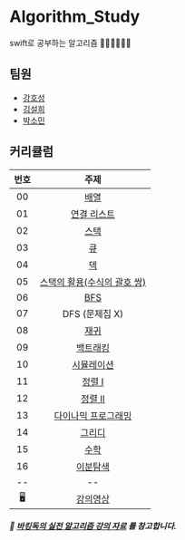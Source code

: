 # Algorithm_Study
swift로 공부하는 알고리즘 👩🏻‍💻🧑🏻‍💻   

## 팀원
+ [강호성](https://github.com/camosss)
+ [김설희](https://github.com/seolhee2750)
+ [박소민](https://github.com/Somin-DS)   

## 커리큘럼

| 번호 | 주제 |
| :--: | :--: |
| 00 | [배열](workbook/0x03.md) |
| 01 | [연결 리스트](workbook/0x04.md) |
| 02 | [스택](workbook/0x05.md) |
| 03 | [큐](workbook/0x06.md) |
| 04 | [덱](workbook/0x07.md) |
| 05 | [스택의 활용(수식의 괄호 쌍)](workbook/0x08.md) |
| 06 | [BFS](workbook/0x09.md) |
| 07 | DFS (문제집 X) |
| 08 | [재귀](workbook/0x0B.md) |
| 09 | [백트래킹](workbook/0x0C.md) |
| 10 | [시뮬레이션](workbook/0x0D.md) |
| 11 | [정렬 I](workbook/0x0E.md) |
| 12 | [정렬 II](workbook/0x0F.md) |
| 13 | [다이나믹 프로그래밍](workbook/0x10.md) |
| 14 | [그리디](workbook/0x11.md) |
| 15 | [수학](workbook/0x12.md) |
| 16 | [이분탐색](workbook/0x13.md) |
| -- | -- |
| 🖥 | [강의영상](https://www.youtube.com/playlist?list=PLtqbFd2VIQv4O6D6l9HcD732hdrnYb6CY) |

##### 📎 [바킹독의 실전 알고리즘 강의 자료](https://github.com/encrypted-def/basic-algo-lecture) 를 참고합니다.

